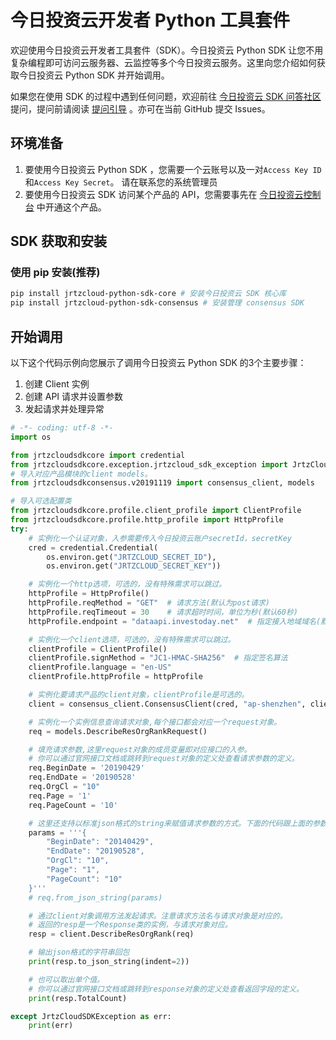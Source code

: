# 今日投资云开发者 Python 工具套件

欢迎使用今日投资云开发者工具套件（SDK）。今日投资云 Python SDK 让您不用复杂编程即可访问云服务器、云监控等多个今日投资云服务。这里向您介绍如何获取今日投资云 Python SDK 并开始调用。

如果您在使用 SDK 的过程中遇到任何问题，欢迎前往 [今日投资云 SDK 问答社区](https://help.test.investoday.net) 提问，提问前请阅读 [提问引导](https://help.test.investoday.net) 。亦可在当前 GitHub 提交 Issues。


## 环境准备

1. 要使用今日投资云 Python SDK ，您需要一个云账号以及一对`Access Key ID`和`Access Key Secret`。 请在联系您的系统管理员
2. 要使用今日投资云 SDK 访问某个产品的 API，您需要事先在 [今日投资云控制台](fdasfd) 中开通这个产品。

## SDK 获取和安装

### 使用 pip 安装(推荐)

```bash
pip install jrtzcloud-python-sdk-core # 安装今日投资云 SDK 核心库
pip install jrtzcloud-python-sdk-consensus # 安装管理 consensus SDK
```

## 开始调用

以下这个代码示例向您展示了调用今日投资云 Python SDK 的3个主要步骤：

1. 创建 Client 实例
2. 创建 API 请求并设置参数
3. 发起请求并处理异常


```python
# -*- coding: utf-8 -*-
import os

from jrtzcloudsdkcore import credential
from jrtzcloudsdkcore.exception.jrtzcloud_sdk_exception import JrtzCloudSDKException
# 导入对应产品模块的client models。
from jrtzcloudsdkconsensus.v20191119 import consensus_client, models

# 导入可选配置类
from jrtzcloudsdkcore.profile.client_profile import ClientProfile
from jrtzcloudsdkcore.profile.http_profile import HttpProfile
try:
    # 实例化一个认证对象，入参需要传入今日投资云账户secretId，secretKey
    cred = credential.Credential(
        os.environ.get("JRTZCLOUD_SECRET_ID"),
        os.environ.get("JRTZCLOUD_SECRET_KEY"))

    # 实例化一个http选项，可选的，没有特殊需求可以跳过。
    httpProfile = HttpProfile()
    httpProfile.reqMethod = "GET"  # 请求方法(默认为post请求)
    httpProfile.reqTimeout = 30    # 请求超时时间，单位为秒(默认60秒)
    httpProfile.endpoint = "dataapi.investoday.net"  # 指定接入地域域名(默认就近接入)

    # 实例化一个client选项，可选的，没有特殊需求可以跳过。
    clientProfile = ClientProfile()
    clientProfile.signMethod = "JC1-HMAC-SHA256"  # 指定签名算法
    clientProfile.language = "en-US"
    clientProfile.httpProfile = httpProfile

    # 实例化要请求产品的client对象，clientProfile是可选的。
    client = consensus_client.ConsensusClient(cred, "ap-shenzhen", clientProfile)

    # 实例化一个实例信息查询请求对象,每个接口都会对应一个request对象。
    req = models.DescribeResOrgRankRequest()

    # 填充请求参数,这里request对象的成员变量即对应接口的入参。
    # 你可以通过官网接口文档或跳转到request对象的定义处查看请求参数的定义。
    req.BeginDate = '20190429'
    req.EndDate = '20190528'
    req.OrgCl = "10"
    req.Page = '1'
    req.PageCount = '10'

    # 这里还支持以标准json格式的string来赋值请求参数的方式。下面的代码跟上面的参数赋值是等效的。
    params = '''{
        "BeginDate": "20140429",
        "EndDate": "20190528",
        "OrgCl": "10",
        "Page": "1",
        "PageCount": "10"
    }'''
    # req.from_json_string(params)

    # 通过client对象调用方法发起请求。注意请求方法名与请求对象是对应的。
    # 返回的resp是一个Response类的实例，与请求对象对应。
    resp = client.DescribeResOrgRank(req)

    # 输出json格式的字符串回包
    print(resp.to_json_string(indent=2))

    # 也可以取出单个值。
    # 你可以通过官网接口文档或跳转到response对象的定义处查看返回字段的定义。
    print(resp.TotalCount)

except JrtzCloudSDKException as err:
    print(err)
```
